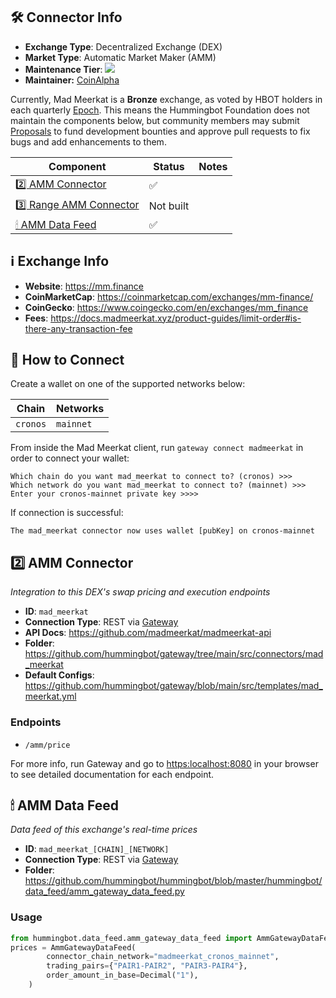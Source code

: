 ## 🛠 Connector Info

- **Exchange Type**: Decentralized Exchange (DEX)
- **Market Type**: Automatic Market Maker (AMM)
- **Maintenance Tier**: ![](https://img.shields.io/static/v1?label=MadMeerkat&message=BRONZE&color=green)
- **Maintainer:** [CoinAlpha](https://coinalpha.com)

Currently, Mad Meerkat is a **Bronze** exchange, as voted by HBOT holders in each quarterly [Epoch](/governance/epochs). This means the Hummingbot Foundation does not maintain the components below, but community members may submit [Proposals](/governance/proposals) to fund development bounties and approve pull requests to fix bugs and add enhancements to them.

| Component | Status | Notes | 
| --------- | ------ | ----- |
| [2️⃣ AMM Connector](#2-amm-connector) | ✅ |
| [3️⃣ Range AMM Connector](#3-range-amm-connector) | Not built |
| [🕯 AMM Data Feed](#amm-data-feed) | ✅ |

## ℹ️ Exchange Info

- **Website**: <https://mm.finance>
- **CoinMarketCap**: <https://coinmarketcap.com/exchanges/mm-finance/>
- **CoinGecko**: <https://www.coingecko.com/en/exchanges/mm_finance>
- **Fees**: https://docs.madmeerkat.xyz/product-guides/limit-order#is-there-any-transaction-fee

## 🔑 How to Connect

Create a wallet on one of the supported networks below:

| Chain | Networks | 
| ----- | -------- |
| `cronos` | `mainnet`

From inside the Mad Meerkat client, run `gateway connect madmeerkat` in order to connect your wallet:
 
```
Which chain do you want mad_meerkat to connect to? (cronos) >>>
Which network do you want mad_meerkat to connect to? (mainnet) >>>
Enter your cronos-mainnet private key >>>>
```

If connection is successful:

```
The mad_meerkat connector now uses wallet [pubKey] on cronos-mainnet
```


## 2️⃣ AMM Connector
*Integration to this DEX's swap pricing and execution endpoints*

- **ID**: `mad_meerkat`
- **Connection Type**: REST via [Gateway](/gateway)
- **API Docs**: <https://github.com/madmeerkat/madmeerkat-api>
- **Folder**: https://github.com/hummingbot/gateway/tree/main/src/connectors/mad_meerkat
- **Default Configs**: https://github.com/hummingbot/gateway/blob/main/src/templates/mad_meerkat.yml

### Endpoints

- `/amm/price`


For more info, run Gateway and go to <https:localhost:8080> in your browser to see detailed documentation for each endpoint.

## 🕯 AMM Data Feed
*Data feed of this exchange's real-time prices*

- **ID**: `mad_meerkat_[CHAIN]_[NETWORK]`
- **Connection Type**: REST via [Gateway](/gateway)
- **Folder**: https://github.com/hummingbot/hummingbot/blob/master/hummingbot/data_feed/amm_gateway_data_feed.py

### Usage

```python
from hummingbot.data_feed.amm_gateway_data_feed import AmmGatewayDataFeed
prices = AmmGatewayDataFeed(
        connector_chain_network="madmeerkat_cronos_mainnet",
        trading_pairs={"PAIR1-PAIR2", "PAIR3-PAIR4"},
        order_amount_in_base=Decimal("1"),
    )
```